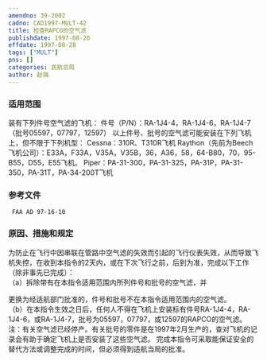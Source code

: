 ```yaml
---
amendno: 39-2002  
cadno: CAD1997-MULT-42  
title: 检查RAPCO的空气滤  
publishdate: 1997-08-26  
effdate: 1997-08-28  
tags: ["MULT"]  
pns: []  
categories: 民航总局  
author: 赵强  
---
```

  
### 适用范围  
装有下列件号空气滤的飞机：
件号（P/N）：RA-1J4-4，RA-1J4-6，RA-1J4-7（批号05597，07797，12597）
以上件号、批号的空气滤可能安装在下列飞机上，但不限于下列机型：
Cessna：310R、T310R飞机
Raython（先前为Beech飞机公司）：E33A，F33A，V35A，V35B，36，A36，58，64-B80，70，95-B55，D55，E55飞机。
Piper：PA-31-300，PA-31-325，PA-31P，PA-31-350，PA-31T，PA-34-200T飞机  
  
<!--more-->  
### 参考文件  
     FAA AD 97-16-10       
  
### 原因、措施和规定  
为防止在飞行中因串联在管路中空气滤的失效而引起的飞行仪表失效，从而导致飞机失控，在收到本指令的2天内，或在下次飞行之前，后到为准，完成以下工作（除非事先已完成）：  
    （a）拆除带有在本指令适用范围内所列件号和批号的空气滤，并  
      
更换为经适航部门批准的，件号和批号不在本指令适用范围内的空气滤。  
（b）在本指令生效之日后，任何人不得在飞机上安装标有件号RA-1J4-4，RA-1J4-6，或RA-1J4-7，批号为05597，07797，或12597的RAPCO的空气滤。  
    注：有关空气滤已经停产。有关批号的零件是在1997年2月生产的，查对飞机的记录会有助于确定飞机上是否安装了这些空气滤。     完成本指令可采取能保证安全的替代方法或调整完成的时间，但必须得到适航当局的批准。  
